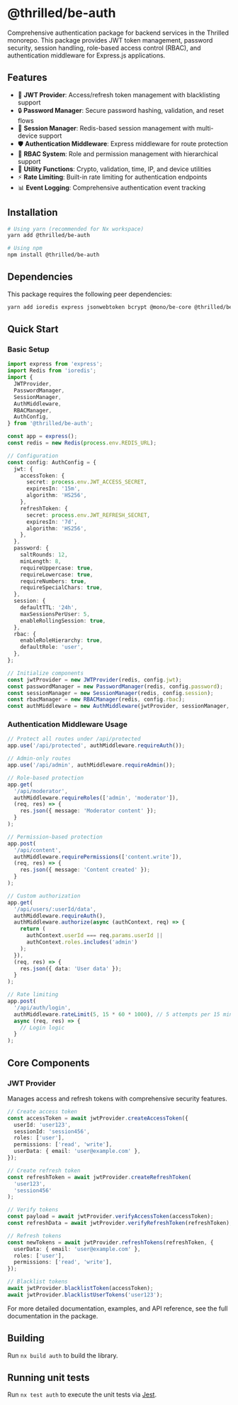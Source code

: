 # @thrilled/be-auth

Comprehensive authentication package for backend services in the Thrilled monorepo. This package provides JWT token management, password security, session handling, role-based access control (RBAC), and authentication middleware for Express.js applications.

## Features

- 🔐 **JWT Provider**: Access/refresh token management with blacklisting support
- 🔒 **Password Manager**: Secure password hashing, validation, and reset flows
- 📱 **Session Manager**: Redis-based session management with multi-device support
- 🛡️ **Authentication Middleware**: Express middleware for route protection
- 👥 **RBAC System**: Role and permission management with hierarchical support
- 🔧 **Utility Functions**: Crypto, validation, time, IP, and device utilities
- ⚡ **Rate Limiting**: Built-in rate limiting for authentication endpoints
- 📊 **Event Logging**: Comprehensive authentication event tracking

## Installation

```bash
# Using yarn (recommended for Nx workspace)
yarn add @thrilled/be-auth

# Using npm
npm install @thrilled/be-auth
```

## Dependencies

This package requires the following peer dependencies:

```bash
yarn add ioredis express jsonwebtoken bcrypt @mono/be-core @thrilled/be-types @thrilled/be-databases
```

## Quick Start

### Basic Setup

```typescript
import express from 'express';
import Redis from 'ioredis';
import {
  JWTProvider,
  PasswordManager,
  SessionManager,
  AuthMiddleware,
  RBACManager,
  AuthConfig,
} from '@thrilled/be-auth';

const app = express();
const redis = new Redis(process.env.REDIS_URL);

// Configuration
const config: AuthConfig = {
  jwt: {
    accessToken: {
      secret: process.env.JWT_ACCESS_SECRET,
      expiresIn: '15m',
      algorithm: 'HS256',
    },
    refreshToken: {
      secret: process.env.JWT_REFRESH_SECRET,
      expiresIn: '7d',
      algorithm: 'HS256',
    },
  },
  password: {
    saltRounds: 12,
    minLength: 8,
    requireUppercase: true,
    requireLowercase: true,
    requireNumbers: true,
    requireSpecialChars: true,
  },
  session: {
    defaultTTL: '24h',
    maxSessionsPerUser: 5,
    enableRollingSession: true,
  },
  rbac: {
    enableRoleHierarchy: true,
    defaultRole: 'user',
  },
};

// Initialize components
const jwtProvider = new JWTProvider(redis, config.jwt);
const passwordManager = new PasswordManager(redis, config.password);
const sessionManager = new SessionManager(redis, config.session);
const rbacManager = new RBACManager(redis, config.rbac);
const authMiddleware = new AuthMiddleware(jwtProvider, sessionManager, config);
```

### Authentication Middleware Usage

```typescript
// Protect all routes under /api/protected
app.use('/api/protected', authMiddleware.requireAuth());

// Admin-only routes
app.use('/api/admin', authMiddleware.requireAdmin());

// Role-based protection
app.get(
  '/api/moderator',
  authMiddleware.requireRoles(['admin', 'moderator']),
  (req, res) => {
    res.json({ message: 'Moderator content' });
  }
);

// Permission-based protection
app.post(
  '/api/content',
  authMiddleware.requirePermissions(['content.write']),
  (req, res) => {
    res.json({ message: 'Content created' });
  }
);

// Custom authorization
app.get(
  '/api/users/:userId/data',
  authMiddleware.requireAuth(),
  authMiddleware.authorize(async (authContext, req) => {
    return (
      authContext.userId === req.params.userId ||
      authContext.roles.includes('admin')
    );
  }),
  (req, res) => {
    res.json({ data: 'User data' });
  }
);

// Rate limiting
app.post(
  '/api/auth/login',
  authMiddleware.rateLimit(5, 15 * 60 * 1000), // 5 attempts per 15 minutes
  async (req, res) => {
    // Login logic
  }
);
```

## Core Components

### JWT Provider

Manages access and refresh tokens with comprehensive security features.

```typescript
// Create access token
const accessToken = await jwtProvider.createAccessToken({
  userId: 'user123',
  sessionId: 'session456',
  roles: ['user'],
  permissions: ['read', 'write'],
  userData: { email: 'user@example.com' },
});

// Create refresh token
const refreshToken = await jwtProvider.createRefreshToken(
  'user123',
  'session456'
);

// Verify tokens
const payload = await jwtProvider.verifyAccessToken(accessToken);
const refreshData = await jwtProvider.verifyRefreshToken(refreshToken);

// Refresh tokens
const newTokens = await jwtProvider.refreshTokens(refreshToken, {
  userData: { email: 'user@example.com' },
  roles: ['user'],
  permissions: ['read', 'write'],
});

// Blacklist tokens
await jwtProvider.blacklistToken(accessToken);
await jwtProvider.blacklistUserTokens('user123');
```

For more detailed documentation, examples, and API reference, see the full documentation in the package.

## Building

Run `nx build auth` to build the library.

## Running unit tests

Run `nx test auth` to execute the unit tests via [Jest](https://jestjs.io).
